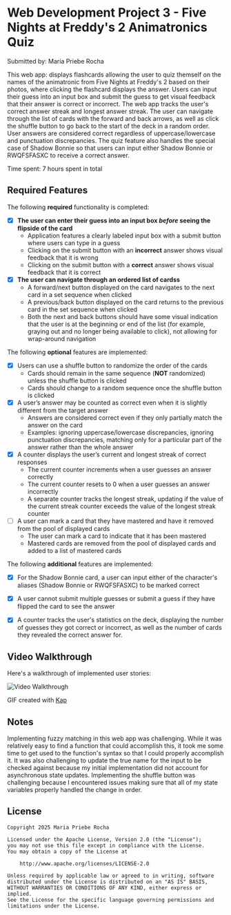 # Web Development Project 3 - Five Nights at Freddy's 2 Animatronics Quiz

Submitted by: Maria Priebe Rocha

This web app: displays flashcards allowing the user to quiz themself on the names of the animatronic from Five Nights at Freddy's 2 based on their photos, where clicking the flashcard displays the answer. Users can input their guess into an input box and submit the guess to get visual feedback that their answer is correct or incorrect. The web app tracks the user's correct answer streak and longest answer streak. The user can navigate through the list of cards with the forward and back arrows, as well as click the shuffle button to go back to the start of the deck in a random order. User answers are considered correct regardless of uppercase/lowercase and punctuation discrepancies. The quiz feature also handles the special case of Shadow Bonnie so that users can input either Shadow Bonnie or RWQFSFASXC to receive a correct answer.

Time spent: 7 hours spent in total

## Required Features

The following **required** functionality is completed:

- [X] **The user can enter their guess into an input box *before* seeing the flipside of the card**
  - Application features a clearly labeled input box with a submit button where users can type in a guess
  - Clicking on the submit button with an **incorrect** answer shows visual feedback that it is wrong 
  -  Clicking on the submit button with a **correct** answer shows visual feedback that it is correct
- [X] **The user can navigate through an ordered list of cardss**
  - A forward/next button displayed on the card navigates to the next card in a set sequence when clicked
  - A previous/back button displayed on the card returns to the previous card in the set sequence when clicked
  - Both the next and back buttons should have some visual indication that the user is at the beginning or end of the list (for example, graying out and no longer being available to click), not allowing for wrap-around navigation

The following **optional** features are implemented:


- [X] Users can use a shuffle button to randomize the order of the cards
  - Cards should remain in the same sequence (**NOT** randomized) unless the shuffle button is clicked 
  - Cards should change to a random sequence once the shuffle button is clicked
- [X] A user’s answer may be counted as correct even when it is slightly different from the target answer
  - Answers are considered correct even if they only partially match the answer on the card 
  - Examples: ignoring uppercase/lowercase discrepancies, ignoring punctuation discrepancies, matching only for a particular part of the answer rather than the whole answer
- [X] A counter displays the user’s current and longest streak of correct responses
  - The current counter increments when a user guesses an answer correctly
  - The current counter resets to 0 when a user guesses an answer incorrectly
  - A separate counter tracks the longest streak, updating if the value of the current streak counter exceeds the value of the longest streak counter 
- [ ] A user can mark a card that they have mastered and have it removed from the pool of displayed cards
  - The user can mark a card to indicate that it has been mastered
  - Mastered cards are removed from the pool of displayed cards and added to a list of mastered cards


The following **additional** features are implemented:

* [X] For the Shadow Bonnie card, a user can input either of the character's aliases (Shadow Bonnie or RWQFSFASXC) to be marked correct

* [X] A user cannot submit multiple guesses or submit a guess if they have flipped the card to see the answer

* [X] A counter tracks the user's statistics on the deck, displaying the number of guesses they got correct or incorrect, as well as the number of cards they revealed the correct answer for.

## Video Walkthrough

Here's a walkthrough of implemented user stories:

<img src='http://i.imgur.com/link/to/your/gif/file.gif' title='Video Walkthrough' width='' alt='Video Walkthrough' />

<!-- Replace this with whatever GIF tool you used! -->
GIF created with [Kap](https://getkap.co/)

## Notes

Implementing fuzzy matching in this web app was challenging. While it was relatively easy to find a function that could accomplish this, it took me some time to get used to the function's syntax so that I could properly accomplish it. It was also challenging to update the true name for the input to be checked against because my initial implementation did not account for asynchronous state updates. Implementing the shuffle button was challenging because I encountered issues making sure that all of my state variables properly handled the change in order.

## License

    Copyright 2025 Maria Priebe Rocha

    Licensed under the Apache License, Version 2.0 (the "License");
    you may not use this file except in compliance with the License.
    You may obtain a copy of the License at

        http://www.apache.org/licenses/LICENSE-2.0

    Unless required by applicable law or agreed to in writing, software
    distributed under the License is distributed on an "AS IS" BASIS,
    WITHOUT WARRANTIES OR CONDITIONS OF ANY KIND, either express or implied.
    See the License for the specific language governing permissions and
    limitations under the License.
